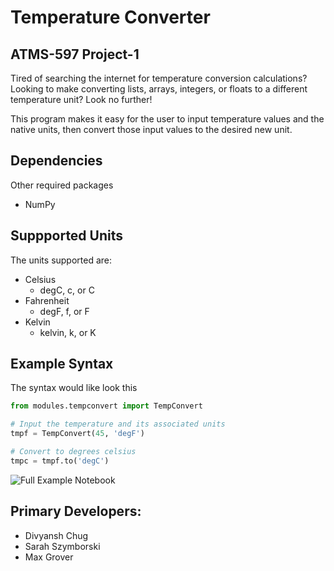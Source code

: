 # Temperature Converter
## ATMS-597 Project-1

Tired of searching the internet for temperature conversion calculations? Looking
to make converting lists, arrays, integers, or floats to a different temperature
unit? Look no further!

This program makes it easy for the user to input temperature values and the native
units, then convert those input values to the desired new unit.

## Dependencies
Other required packages
- NumPy


## Suppported Units
The units supported are:
- Celsius
    - degC, c, or C
- Fahrenheit
    - degF, f, or F
- Kelvin
    - kelvin, k, or K
 
 
 ## Example Syntax
 The syntax would like look this
```python
from modules.tempconvert import TempConvert

# Input the temperature and its associated units
tmpf = TempConvert(45, 'degF')

# Convert to degrees celsius
tmpc = tmpf.to('degC')
```

![Full Example Notebook](https://colab.research.google.com/github/szymbor2/ATMS-597-SP-2020/blob/master/ATMS-597-SP-2020-Project-1/examples/examples.ipynb)

## Primary Developers:
- Divyansh Chug
- Sarah Szymborski
- Max Grover
